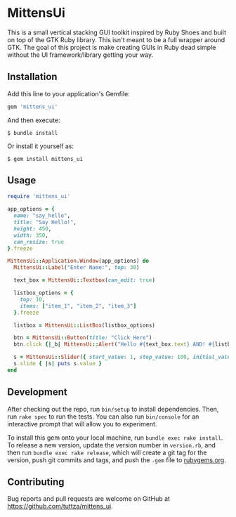 # MittensUi

This is a small vertical stacking GUI toolkit inspired by Ruby Shoes and built on top of the GTK Ruby library. This isn't meant to be a full wrapper 
around GTK. The goal of this project is make creating GUIs in Ruby dead simple 
without the UI framework/library getting your way.

## Installation

Add this line to your application's Gemfile:

```ruby
gem 'mittens_ui'
```

And then execute:

    $ bundle install

Or install it yourself as:

    $ gem install mittens_ui

## Usage

```ruby
require 'mittens_ui'

app_options = {
  name: "say_hello",
  title: "Say Hello!",
  height: 450,
  width: 350,
  can_resize: true
}.freeze

MittensUi::Application.Window(app_options) do
  MittensUi::Label("Enter Name:", top: 30)

  text_box = MittensUi::Textbox(can_edit: true)

  listbox_options = {
    top: 10, 
    items: ["item_1", "item_2", "item_3"]
  }.freeze

  listbox = MittensUi::ListBox(listbox_options)

  btn = MittensUi::Button(title: "Click Here")
  btn.click {|_b| MittensUi::Alert("Hello #{text_box.text} AND! #{listbox.selected_value} was selected.") }

  s = MittensUi::Slider({ start_value: 1, stop_value: 100, initial_value: 30 })
  s.slide { |s| puts s.value }
end
```

## Development

After checking out the repo, run `bin/setup` to install dependencies. Then, run `rake spec` to run the tests. You can also run `bin/console` for an interactive prompt that will allow you to experiment.

To install this gem onto your local machine, run `bundle exec rake install`. To release a new version, update the version number in `version.rb`, and then run `bundle exec rake release`, which will create a git tag for the version, push git commits and tags, and push the `.gem` file to [rubygems.org](https://rubygems.org).

## Contributing

Bug reports and pull requests are welcome on GitHub at https://github.com/tuttza/mittens_ui.
